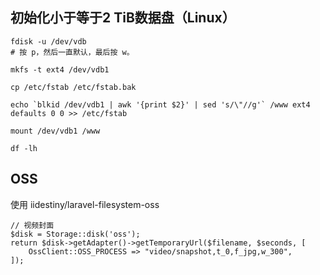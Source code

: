 ## 初始化小于等于2 TiB数据盘（Linux）

```
fdisk -u /dev/vdb
# 按 p，然后一直默认，最后按 w。

mkfs -t ext4 /dev/vdb1

cp /etc/fstab /etc/fstab.bak

echo `blkid /dev/vdb1 | awk '{print $2}' | sed 's/\"//g'` /www ext4 defaults 0 0 >> /etc/fstab

mount /dev/vdb1 /www

df -lh
```

## OSS

使用 iidestiny/laravel-filesystem-oss

```
// 视频封面
$disk = Storage::disk('oss');
return $disk->getAdapter()->getTemporaryUrl($filename, $seconds, [
    OssClient::OSS_PROCESS => "video/snapshot,t_0,f_jpg,w_300",
]);
```
